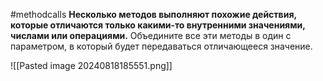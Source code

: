 #methodcalls 
**Несколько методов выполняют похожие действия, которые отличаются только какими-то внутренними значениями, числами или операциями.**
Объедините все эти методы в один с параметром, в который будет передаваться отличающееся значение.

![[Pasted image 20240818185551.png]]
